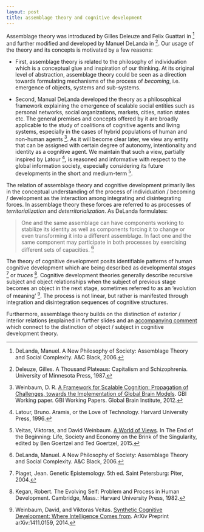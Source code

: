 ```yaml
---
layout: post
title: assemblage theory and cognitive development
---
```


Assemblage theory was introduced by Gilles Deleuze and Felix Guattari in [^1] and further modified and developed by Manuel DeLanda in [^2]. Our usage of the theory and its concepts is motivated by a few reasons:

* First, assemblage theory is related to the philosophy of individuation which is a conceptual glue and inspiration of our thinking. At its original level of abstraction, assemblage theory could be seen as a direction towards formulating mechanisms of the process of *becoming*, i.e. emergence of objects, systems and sub-systems.

* Second, Manual DeLanda developed the theory as a philosophical framework explaining the  emergence of scalable social entities such as personal networks, social organizations, markets, cities, nation states etc. The general premises and concepts offered by it are broadly applicable to the study of coalitions of cognitive agents and living systems, especially in the cases of hybrid populations of human and non-human agents [^3]. As it will become clear later, we view any entity that can be assigned with certain degree of autonomy, intentionality and identity as a cognitive agent. We maintain that such a view, partially inspired by Latour [^4], is reasoned and informative with respect to the global information society, especially considering its future developments in the short and medium-term [^5].

The relation of assemblage theory and cognitive development primarily lies in the conceptual understanding of the process of individuation / becoming / development as the interaction among integrating and disintegrating forces. In assemblage theory these forces are referred to as processes of *territorialization* and *deterritorialization*. As DeLanda formulates:

> One and the same assemblage can have components working to stabilize its identity as well as components forcing it to change or even transforming it into a different assemblage. In fact one and the same component may participate in both processes by exercising different sets of capacities. [^1]

The theory of cognitive development posits identifiable patterns of human cognitive development which are being described as developmental *stages* [^6] or *truces* [^7]. Cognitive development theories generally describe recursive subject and object relationships when the subject of previous stage becomes an object in the next stage,
sometimes referred to as an ‘evolution of meaning’ [^8]. The process is not linear, but rather is manifested through integration and disintegration sequences of cognitive structures.

Furthermore, assemblage theory builds on the distinction of exterior / interior relations (explained in further slides and an [accompanying comment]({{site.baseurl}}/2015/05/02/interiority_and_exteriority.html) which connect to the distinction of object / subject in cognitive development theory.


[^1]: DeLanda, Manuel. A New Philosophy of Society: Assemblage Theory and Social Complexity. A&C Black, 2006.
[^2]: Deleuze, Gilles. A Thousand Plateaus: Capitalism and Schizophrenia. University of Minnesota Press, 1987.
[^3]: Weinbaum, D. R. [A Framework for Scalable Cognition: Propagation of Challenges, towards the Implementation of Global Brain Models](https://sites.google.com/site/gbialternative1/A%20framework%20for%20scalable%20cognition.pdf?attredirects=0.). GBI Working paper. GBI Working Papers. Global Brain Institute, 2012.
[^4]: Latour, Bruno. Aramis, or the Love of Technology. Harvard University Press, 1996.
[^5]: Veitas, Viktoras, and David Weinbaum. [A World of Views](http://arxiv.org/pdf/1410.6915v1.pdf). In The End of the Beginning: Life, Society and Economy on the Brink of the Singularity, edited by Ben Goertzel and Ted Goertzel, 2015.
[^6]: Piaget, Jean. Genetic Epistemology. 5th ed. Saint Petersburg: Piter, 2004.
[^7]: Kegan, Robert. The Evolving Self: Problem and Process in Human Development. Cambridge, Mass.: Harvard University Press, 1982.
[^8]: Weinbaum, David, and Viktoras Veitas. [Synthetic Cognitive Development: Where Intelligence Comes from](http://arxiv.org/abs/1411.0159). ArXiv Preprint arXiv:1411.0159, 2014.
